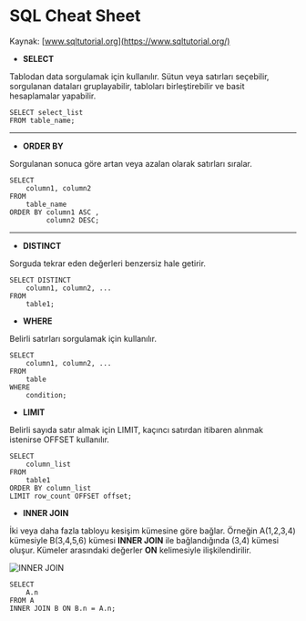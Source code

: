 # SQL Cheat Sheet

Kaynak: [www.sqltutorial.org](https://www.sqltutorial.org/)

- **SELECT**

Tablodan data sorgulamak için kullanılır. Sütun veya satırları seçebilir, sorgulanan dataları gruplayabilir, tabloları birleştirebilir ve basit hesaplamalar yapabilir.

```
SELECT select_list
FROM table_name;
```
---
- **ORDER BY**

Sorgulanan sonuca göre artan veya azalan olarak satırları sıralar.

```
SELECT 
    column1, column2
FROM
    table_name
ORDER BY column1 ASC , 
         column2 DESC;
```
---
- **DISTINCT**

Sorguda tekrar eden değerleri benzersiz hale getirir.

```
SELECT DISTINCT
    column1, column2, ...
FROM
    table1;
```

- **WHERE**

Belirli satırları sorgulamak için kullanılır.

```
SELECT 
    column1, column2, ...
FROM
    table
WHERE
    condition;
```

- **LIMIT**

Belirli sayıda satır almak için LIMIT, kaçıncı satırdan itibaren alınmak istenirse OFFSET kullanılır.

```
SELECT 
    column_list
FROM
    table1
ORDER BY column_list
LIMIT row_count OFFSET offset;
```

- **INNER JOIN**

İki veya daha fazla tabloyu kesişim kümesine göre bağlar. Örneğin A(1,2,3,4) kümesiyle B(3,4,5,6) kümesi **INNER JOIN** ile bağlandığında (3,4) kümesi oluşur. Kümeler arasındaki değerler **ON** kelimesiyle ilişkilendirilir.

![INNER JOIN](https://cdn.sqltutorial.org/wp-content/uploads/2016/03/SQL-INNER-JOIN.png)

```
SELECT
    A.n
FROM A
INNER JOIN B ON B.n = A.n;
```